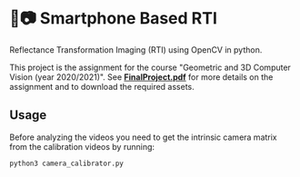 # 🐍📷  Smartphone Based RTI

Reflectance Transformation Imaging (RTI) using OpenCV in python.

This project is the assignment for the course "Geometric and 3D Computer Vision (year 2020/2021)".
See <b>[FinalProject.pdf](FinalProject.pdf)</b> for more details on the assignment and to download the required assets.

## Usage

Before analyzing the videos you need to get the intrinsic camera matrix from the calibration videos by running:

```bash
python3 camera_calibrator.py
```

